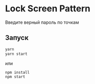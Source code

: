 # Lock Screen Pattern

Введите верный пароль по точкам

## Запуск

```bash
yarn
yarn start
```
или

```bash
npm install
npm start
```
